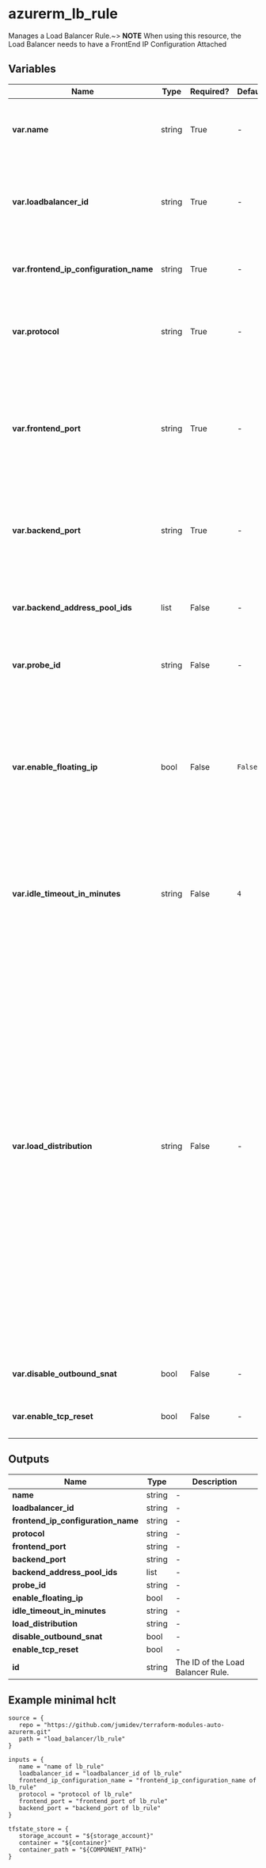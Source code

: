 # azurerm_lb_rule

Manages a Load Balancer Rule.~> **NOTE** When using this resource, the Load Balancer needs to have a FrontEnd IP Configuration Attached

## Variables

| Name | Type | Required? |  Default  |  possible values |  Description |
| ---- | ---- | --------- |  ----------- | ----------- | ----------- |
| **var.name** | string | True | -  |  -  |  Specifies the name of the LB Rule. Changing this forces a new resource to be created. | 
| **var.loadbalancer_id** | string | True | -  |  -  |  The ID of the Load Balancer in which to create the Rule. Changing this forces a new resource to be created. | 
| **var.frontend_ip_configuration_name** | string | True | -  |  -  |  The name of the frontend IP configuration to which the rule is associated. | 
| **var.protocol** | string | True | -  |  `Tcp`, `Udp`, `All`  |  The transport protocol for the external endpoint. Possible values are `Tcp`, `Udp` or `All`. | 
| **var.frontend_port** | string | True | -  |  -  |  The port for the external endpoint. Port numbers for each Rule must be unique within the Load Balancer. Possible values range between 0 and 65534, inclusive. | 
| **var.backend_port** | string | True | -  |  -  |  The port used for internal connections on the endpoint. Possible values range between 0 and 65535, inclusive. | 
| **var.backend_address_pool_ids** | list | False | -  |  -  |  A list of reference to a Backend Address Pool over which this Load Balancing Rule operates. | 
| **var.probe_id** | string | False | -  |  -  |  A reference to a Probe used by this Load Balancing Rule. | 
| **var.enable_floating_ip** | bool | False | `False`  |  -  |  Are the Floating IPs enabled for this Load Balncer Rule? A "floating” IP is reassigned to a secondary server in case the primary server fails. Required to configure a SQL AlwaysOn Availability Group. Defaults to `false`. | 
| **var.idle_timeout_in_minutes** | string | False | `4`  |  `4`, `30`  |  Specifies the idle timeout in minutes for TCP connections. Valid values are between `4` and `30` minutes. Defaults to `4` minutes. | 
| **var.load_distribution** | string | False | -  |  `Default`, `SourceIP`, `SourceIPProtocol`, `None`, `Client IP`, `Client IP and Protocol`  |  Specifies the load balancing distribution type to be used by the Load Balancer. Possible values are: `Default` – The load balancer is configured to use a 5 tuple hash to map traffic to available servers. `SourceIP` – The load balancer is configured to use a 2 tuple hash to map traffic to available servers. `SourceIPProtocol` – The load balancer is configured to use a 3 tuple hash to map traffic to available servers. Also known as Session Persistence, where the options are called `None`, `Client IP` and `Client IP and Protocol` respectively. | 
| **var.disable_outbound_snat** | bool | False | -  |  -  |  Is snat enabled for this Load Balancer Rule? Default `false`. | 
| **var.enable_tcp_reset** | bool | False | -  |  -  |  Is TCP Reset enabled for this Load Balancer Rule? | 



## Outputs

| Name | Type | Description |
| ---- | ---- | --------- | 
| **name** | string  | - | 
| **loadbalancer_id** | string  | - | 
| **frontend_ip_configuration_name** | string  | - | 
| **protocol** | string  | - | 
| **frontend_port** | string  | - | 
| **backend_port** | string  | - | 
| **backend_address_pool_ids** | list  | - | 
| **probe_id** | string  | - | 
| **enable_floating_ip** | bool  | - | 
| **idle_timeout_in_minutes** | string  | - | 
| **load_distribution** | string  | - | 
| **disable_outbound_snat** | bool  | - | 
| **enable_tcp_reset** | bool  | - | 
| **id** | string  | The ID of the Load Balancer Rule. | 

## Example minimal hclt

```hcl
source = {
   repo = "https://github.com/jumidev/terraform-modules-auto-azurerm.git" 
   path = "load_balancer/lb_rule" 
}

inputs = {
   name = "name of lb_rule" 
   loadbalancer_id = "loadbalancer_id of lb_rule" 
   frontend_ip_configuration_name = "frontend_ip_configuration_name of lb_rule" 
   protocol = "protocol of lb_rule" 
   frontend_port = "frontend_port of lb_rule" 
   backend_port = "backend_port of lb_rule" 
}

tfstate_store = {
   storage_account = "${storage_account}" 
   container = "${container}" 
   container_path = "${COMPONENT_PATH}" 
}


```